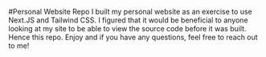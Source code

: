 #Personal Website Repo
I built my personal website as an exercise to use Next.JS and Tailwind CSS.  I figured that it would be beneficial to anyone looking at my site to be able to view the source code before it was built.  Hence this repo.  Enjoy and if you have any questions, feel free to reach out to me!
